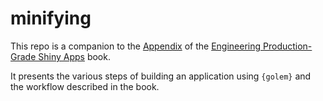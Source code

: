 # minifying

<!-- badges: start -->
<!-- badges: end -->

This repo is a companion to the [Appendix](https://engineering-shiny.org/use-case-building-an-app-from-start-to-finish-usecase.html) of the [Engineering Production-Grade Shiny Apps](https://engineering-shiny.org/) book. 

It presents the various steps of building an application using `{golem}` and the workflow described in the book. 
